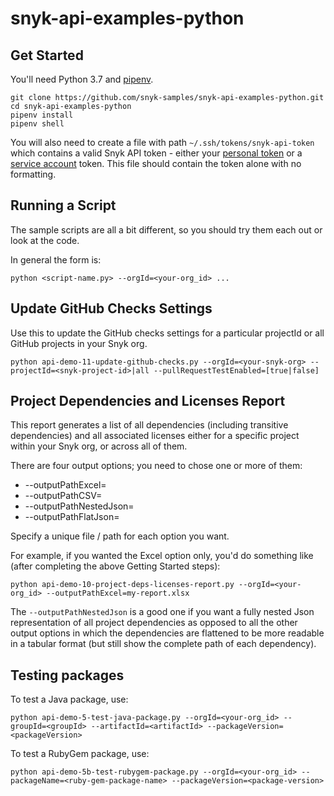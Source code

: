 # snyk-api-examples-python

## Get Started
You'll need Python 3.7 and [pipenv](https://pipenv.readthedocs.io/en/latest/).

```
git clone https://github.com/snyk-samples/snyk-api-examples-python.git
cd snyk-api-examples-python
pipenv install
pipenv shell
```

You will also need to create a file with path `~/.ssh/tokens/snyk-api-token` which contains a valid Snyk API token - either your [personal token](https://app.snyk.io/account) or a [service account](https://snyk.io/docs/service-accounts/) token. This file should contain the token alone with no formatting.

## Running a Script
The sample scripts are all a bit different, so you should try them each out or look at the code.

In general the form is:
```
python <script-name.py> --orgId=<your-org_id> ...
```

## Update GitHub Checks Settings
Use this to update the GitHub checks settings for a particular projectId or all GitHub projects in your Snyk org. 
```
python api-demo-11-update-github-checks.py --orgId=<your-snyk-org> --projectId=<snyk-project-id>|all --pullRequestTestEnabled=[true|false]
```

## Project Dependencies and Licenses Report
This report generates a list of all dependencies (including transitive dependencies) and all associated licenses either for a specific project within your Snyk org, or across all of them.

There are four output options; you need to chose one or more of them:
* --outputPathExcel=<desired-output-file-path>
* --outputPathCSV=<desired-output-file-path>
* --outputPathNestedJson=<desired-output-file-path>
* --outputPathFlatJson=<desired-output-file-path>

Specify a unique file / path for each option you want.

For example, if you wanted the Excel option only, you'd do something like (after completing the above Getting Started steps):
```
python api-demo-10-project-deps-licenses-report.py --orgId=<your-org_id> --outputPathExcel=my-report.xlsx
```

The `--outputPathNestedJson` is a good one if you want a fully nested Json representation of all project dependencies as opposed to all the other output options in which the dependencies are flattened to be more readable in a tabular format (but still show the complete path of each dependency).

## Testing packages

To test a Java package, use:
```
python api-demo-5-test-java-package.py --orgId=<your-org_id> --groupId=<groupId> --artifactId=<artifactId> --packageVersion=<packageVersion>
```

To test a RubyGem package, use:
```
python api-demo-5b-test-rubygem-package.py --orgId=<your-org_id> --packageName=<ruby-gem-package-name> --packageVersion=<package-version>
```
